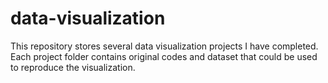 # data-visualization

This repository stores several data visualization projects I have completed. Each project folder contains original codes and dataset that could be used to reproduce the visualization.
